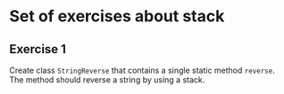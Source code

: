 # Set of exercises about stack

## Exercise 1
Create class `StringReverse` that contains a single static method `reverse`. The method should reverse a string by using a stack.